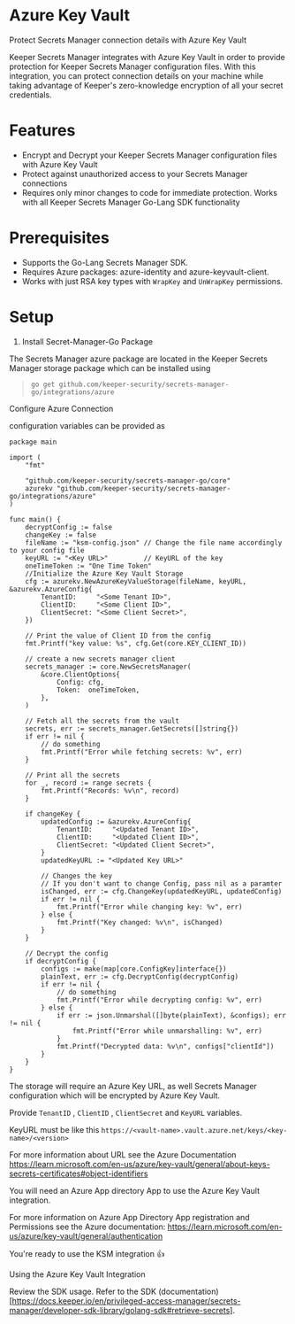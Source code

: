 # Azure Key Vault

Protect Secrets Manager connection details with Azure Key Vault

Keeper Secrets Manager integrates with Azure Key Vault in order to provide protection for Keeper Secrets Manager configuration files.  With this integration, you can protect connection details on your machine while taking advantage of Keeper's zero-knowledge encryption of all your secret credentials.

# Features

* Encrypt and Decrypt your Keeper Secrets Manager configuration files with Azure Key Vault
* Protect against unauthorized access to your Secrets Manager connections
* Requires only minor changes to code for immediate protection. Works with all Keeper Secrets Manager Go-Lang SDK functionality

# Prerequisites

* Supports the Go-Lang Secrets Manager SDK.
* Requires Azure packages: azure-identity and azure-keyvault-client.
* Works with just RSA key types with `WrapKey` and `UnWrapKey` permissions.

# Setup
1. Install Secret-Manager-Go Package

The Secrets Manager azure package are located in the Keeper Secrets Manager storage package which can be installed using 

> `go get github.com/keeper-security/secrets-manager-go/integrations/azure`

Configure Azure Connection

configuration variables can be provided as 

```
package main

import (
	"fmt"

	"github.com/keeper-security/secrets-manager-go/core"
	azurekv "github.com/keeper-security/secrets-manager-go/integrations/azure"
)

func main() {
	decryptConfig := false
	changeKey := false
	fileName := "ksm-config.json" // Change the file name accordingly to your config file
	keyURL := "<Key URL>"         // KeyURL of the key
	oneTimeToken := "One Time Token"
	//Initialize the Azure Key Vault Storage
	cfg := azurekv.NewAzureKeyValueStorage(fileName, keyURL, &azurekv.AzureConfig{
		TenantID:     "<Some Tenant ID>",
		ClientID:     "<Some Client ID>",
		ClientSecret: "<Some Client Secret>",
	})

	// Print the value of Client ID from the config
	fmt.Printf("key value: %s", cfg.Get(core.KEY_CLIENT_ID))

	// create a new secrets manager client
	secrets_manager := core.NewSecretsManager(
		&core.ClientOptions{
			Config: cfg,
			Token:  oneTimeToken,
		},
	)

	// Fetch all the secrets from the vault
	secrets, err := secrets_manager.GetSecrets([]string{})
	if err != nil {
		// do something
		fmt.Printf("Error while fetching secrets: %v", err)
	}

	// Print all the secrets
	for _, record := range secrets {
		fmt.Printf("Records: %v\n", record)
	}

	if changeKey {
		updatedConfig := &azurekv.AzureConfig{
			TenantID:     "<Updated Tenant ID>",
			ClientID:     "<Updated Client ID>",
			ClientSecret: "<Updated Client Secret>",
		}
		updatedKeyURL := "<Updated Key URL>"

		// Changes the key
		// If you don't want to change Config, pass nil as a paramter
		isChanged, err := cfg.ChangeKey(updatedKeyURL, updatedConfig)
		if err != nil {
			fmt.Printf("Error while changing key: %v", err)
		} else {
			fmt.Printf("Key changed: %v\n", isChanged)
		}
	}

	// Decrypt the config
	if decryptConfig {
		configs := make(map[core.ConfigKey]interface{})
		plainText, err := cfg.DecryptConfig(decryptConfig)
		if err != nil {
			// do something
			fmt.Printf("Error while decrypting config: %v", err)
		} else {
			if err := json.Unmarshal([]byte(plainText), &configs); err != nil {
				fmt.Printf("Error while unmarshalling: %v", err)
			}
			fmt.Printf("Decrypted data: %v\n", configs["clientId"])
		}
	}
}
```
The storage will require an Azure Key URL, as well Secrets Manager configuration which will be encrypted by Azure Key Vault.

Provide `TenantID` , `ClientID` , `ClientSecret` and `KeyURL` variables.

KeyURL must be like this `https://<vault-name>.vault.azure.net/keys/<key-name>/<version>`

For more information about URL see the Azure Documentation 
https://learn.microsoft.com/en-us/azure/key-vault/general/about-keys-secrets-certificates#object-identifiers

You will need an Azure App directory App to use the Azure Key Vault integration.

For more information on Azure App Directory App registration and Permissions see the Azure documentation: https://learn.microsoft.com/en-us/azure/key-vault/general/authentication

You're ready to use the KSM integration 👍

Using the Azure Key Vault Integration

Review the SDK usage. Refer to the SDK (documentation) [https://docs.keeper.io/en/privileged-access-manager/secrets-manager/developer-sdk-library/golang-sdk#retrieve-secrets].